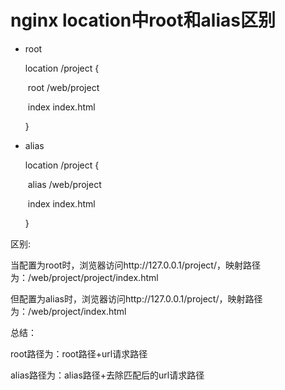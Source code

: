 # nginx location中root和alias区别

+ root

  location /project {

  ​		root	/web/project

  ​		index index.html

  }

+ alias

  location /project {

  ​		alias	/web/project

  ​		index index.html

  }

区别:

当配置为root时，浏览器访问http://127.0.0.1/project/，映射路径为：/web/project/project/index.html

但配置为alias时，浏览器访问http://127.0.0.1/project/，映射路径为：/web/project/index.html

总结：

root路径为：root路径+url请求路径

alias路径为：alias路径+去除匹配后的url请求路径